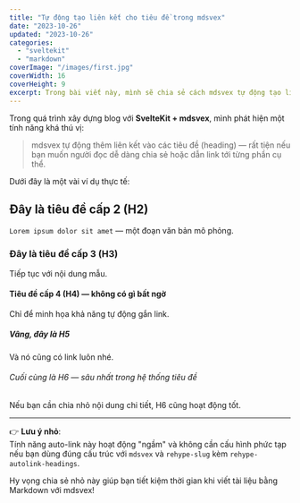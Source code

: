 ```yaml
---
title: "Tự động tạo liên kết cho tiêu đề trong mdsvex"
date: "2023-10-26"
updated: "2023-10-26"
categories:
  - "sveltekit"
  - "markdown"
coverImage: "/images/first.jpg"
coverWidth: 16
coverHeight: 9
excerpt: Trong bài viết này, mình sẽ chia sẻ cách mdsvex tự động tạo liên kết cho các heading — cực kỳ tiện lợi khi viết blog hay tài liệu!
---
```


Trong quá trình xây dựng blog với **SvelteKit + mdsvex**, mình phát hiện một tính năng khá thú vị:  
> mdsvex tự động thêm liên kết vào các tiêu đề (heading) — rất tiện nếu bạn muốn người đọc dễ dàng chia sẻ hoặc dẫn link tới từng phần cụ thể.

Dưới đây là một vài ví dụ thực tế:

## Đây là tiêu đề cấp 2 (H2)

`Lorem ipsum dolor sit amet` — một đoạn văn bản mô phỏng.

### Đây là tiêu đề cấp 3 (H3)

Tiếp tục với nội dung mẫu.

#### Tiêu đề cấp 4 (H4) — không có gì bất ngờ

Chỉ để minh họa khả năng tự động gắn link.

##### Vâng, đây là H5

Và nó cũng có link luôn nhé.

###### Cuối cùng là H6 — sâu nhất trong hệ thống tiêu đề

Nếu bạn cần chia nhỏ nội dung chi tiết, H6 cũng hoạt động tốt.

---

👉 **Lưu ý nhỏ**:  
Tính năng auto-link này hoạt động "ngầm" và không cần cấu hình phức tạp nếu bạn dùng đúng cấu trúc với `mdsvex` và `rehype-slug` kèm `rehype-autolink-headings`.

Hy vọng chia sẻ nhỏ này giúp bạn tiết kiệm thời gian khi viết tài liệu bằng Markdown với mdsvex!


